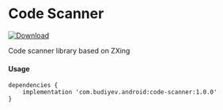 # Code Scanner
[ ![Download](https://api.bintray.com/packages/yuriy-budiyev/maven/code-scanner/images/download.svg) ](https://bintray.com/yuriy-budiyev/maven/code-scanner/_latestVersion)

Code scanner library based on ZXing

#### Usage
```
dependencies {
    implementation 'com.budiyev.android:code-scanner:1.0.0'
}
```
